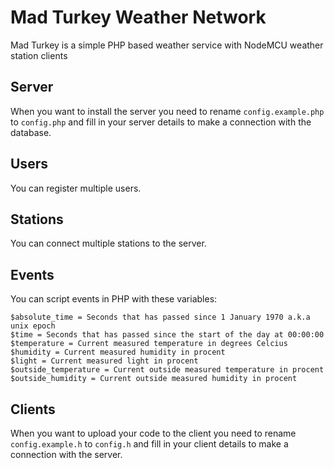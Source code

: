 # Mad Turkey Weather Network
Mad Turkey is a simple PHP based weather service with NodeMCU weather station clients

## Server
When you want to install the server you need to rename `config.example.php`
to `config.php` and fill in your server details to make a connection with the database.

## Users
You can register multiple users.

## Stations
You can connect multiple stations to the server.

## Events
You can script events in PHP with these variables:

```
$absolute_time = Seconds that has passed since 1 January 1970 a.k.a unix epoch
$time = Seconds that has passed since the start of the day at 00:00:00
$temperature = Current measured temperature in degrees Celcius
$humidity = Current measured humidity in procent
$light = Current measured light in procent
$outside_temperature = Current outside measured temperature in procent
$outside_humidity = Current outside measured humidity in procent
```

## Clients
When you want to upload your code to the client you need to rename `config.example.h`
to `config.h` and fill in your client details to make a connection with the server.
